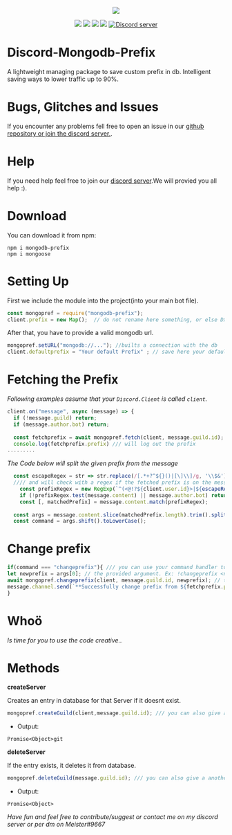 <p align="center"><a href="https://nodei.co/npm/mongodb-prefix/"><img src="https://nodei.co/npm/mongodb-prefix.png"></a></p>
<p align="center"><img src="https://img.shields.io/npm/v/mongodb-prefix"> <img src="https://img.shields.io/github/repo-size/meister03/discord-xp"> <img src="https://img.shields.io/npm/l/discord-xp"> <img src="https://img.shields.io/github/contributors/discord-mongodb-prefix">  <a href="https://discord.gg/YTdNBHh"><img src="https://discordapp.com/api/guilds/697129454761410600/widget.png" alt="Discord server"/></a></p>

# Discord-Mongodb-Prefix
A lightweight managing package to save custom prefix in db. Intelligent saving ways to lower traffic up to 90%.


# Bugs, Glitches and Issues
If you encounter any problems fell free to open an issue in our <a href="https://github.com/meister03/discord-mongodb-prefix/issues">github repository or join the discord server.</a>.

# Help
If you need help feel free to join our <a href="https://discord.gg/YTdNBHh ">discord server</a>.We will provied you all help :).
# Download
You can download it from npm:
```cli
npm i mongodb-prefix
npm i mongoose
```

# Setting Up
First we include the module into the project(into your main bot file).
```js
const mongopref = require("mongodb-prefix");
client.prefix = new Map();  // do not rename here something, or else Dx
```
After that, you have to provide a valid mongodb url.
```js
mongopref.setURL("mongodb://..."); //builts a connection with the db
client.defaultprefix = "Your default Prefix" ; // save here your default prefix
```

# Fetching the Prefix

*Following examples assume that your `Discord.Client` is called `client`.*

```js
client.on("message", async (message) => {
  if (!message.guild) return;
  if (message.author.bot) return;
  
  const fetchprefix = await mongopref.fetch(client, message.guild.id);
  console.log(fetchprefix.prefix) /// will log out the prefix
.........
```
*The Code below will split the given prefix from the message*
```js
  const escapeRegex = str => str.replace(/[.*+?^${}()|[\]\\]/g, '\\$&');   //// the bot will react to on mention prefix 
  //// and will check with a regex if the fetched prefix is on the message
	const prefixRegex = new RegExp(`^(<@!?${client.user.id}>|${escapeRegex(fetchprefix.prefix)})\\s*`);
	if (!prefixRegex.test(message.content) || message.author.bot) return;    
	const [, matchedPrefix] = message.content.match(prefixRegex);  
	
  const args = message.content.slice(matchedPrefix.length).trim().split(/ +/);
  const command = args.shift().toLowerCase();
```
# Change prefix

```js
if(command === "changeprefix"){ /// you can use your command handler to, but look that you overgive the parameters client, message
let newprefix = args[0]; // the provided argument. Ex: !changeprefix <newprefix>
await mongopref.changeprefix(client, message.guild.id, newprefix); // this will save the new prefix in the map and in the db to prevent multipy fetches
message.channel.send(`**Successfully change prefix from ${fetchprefix.prefix} to ${newprefix}**`)
}
```
# Whoö

*Is time for you to use the code creative..*

# Methods
**createServer**

Creates an entry in database for that Server if it doesnt exist.
```js
mongopref.createGuild(client,message.guild.id); /// you can also give a another guild id
```
- Output:
```
Promise<Object>git
```
**deleteServer**

If the entry exists, it deletes it from database.
```js
mongopref.deleteGuild(message.guild.id); /// you can also give a another guild id
```
- Output:
```
Promise<Object>
```
*Have fun and feel free to contribute/suggest or contact me on my discord server or per dm on Meister#9667*
